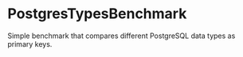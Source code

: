 # PostgresTypesBenchmark
Simple benchmark that compares different PostgreSQL data types as primary keys.
